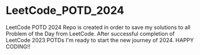 # LeetCode_POTD_2024
LeetCode POTD 2024 Repo is created in order to save my solutions to all Problem of the Day from LeetCode. After successful completion of LeetCode 2023 POTDs I'm ready to start the new journey of 2024. HAPPY CODING!!
